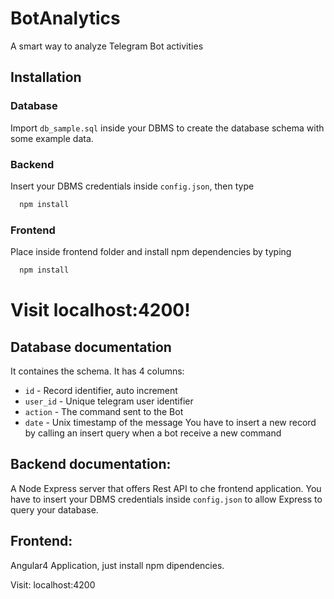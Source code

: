 # BotAnalytics
A smart way to analyze Telegram Bot activities

## Installation

### Database
Import `db_sample.sql` inside your DBMS to create the database schema with some example data.
### Backend
Insert your DBMS credentials inside `config.json`, then type
```bash
  npm install
```
### Frontend
Place inside frontend folder and install npm dependencies by typing
```bash
  npm install
```
# Visit localhost:4200!

## Database documentation
It containes the schema. It has 4 columns:
- `id` -  Record identifier, auto increment
- `user_id` - Unique telegram user identifier
- `action` - The command sent to the Bot
- `date` - Unix timestamp of the message
You have to insert a new record by calling an insert query when a bot receive a new command
## Backend documentation:
A Node Express server that offers Rest API to che frontend application. You have to insert your DBMS credentials inside `config.json` to allow Express to query your database.
## Frontend:
Angular4 Application, just install npm dipendencies.
   

Visit: localhost:4200

